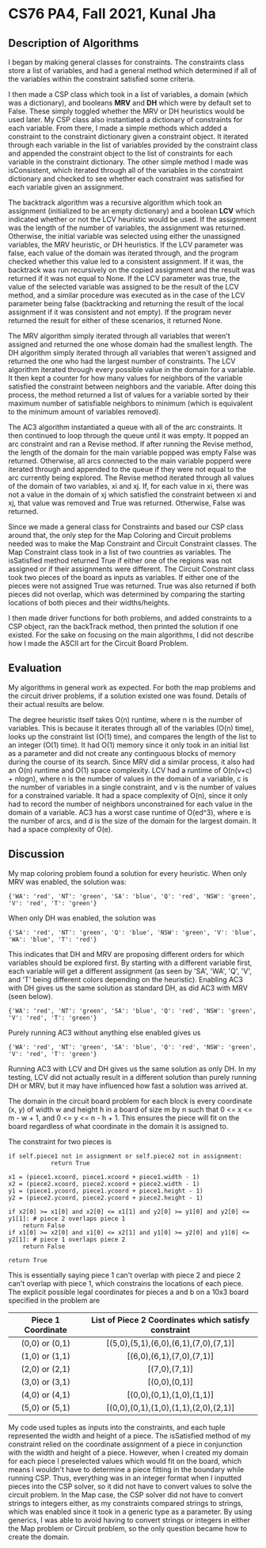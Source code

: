 # CS76 PA4, Fall 2021, Kunal Jha

## Description of Algorithms

I began by making general classes for constraints. The constraints class store a list of variables, and had a general method which determined if all of the variables within the constraint satisfied some criteria.

I then made a CSP class which took in a list of variables, a domain (which was a dictionary), and booleans **MRV** and **DH** which were by default set to False. These simply toggled whether the MRV or DH heuristics would be used later. My CSP class also instantiated a dictionary of constraints for each variable. From there, I made a simple methods which added a constraint to the constraint dictionary given a constraint object. It iterated through each variable in the list of variables provided by the constraint class and appended the constraint object to the list of constraints for each variable in the constraint dictionary. The other simple method I made was isConsistent, which iterated through all of the variables in the constraint dictionary and checked to see whether each constraint was satisfied for each variable given an assignment.

The backtrack algorithm was a recursive algorithm which took an assignment (initialized to be an empty dictionary) and a boolean **LCV** which indicated whether or not the LCV heuristic would be used. If the assignment was the length of the number of variables, the assignment was returned. Otherwise, the initial variable was selected using either the unassigned variables, the MRV heuristic, or DH heuristics. If the LCV parameter was false, each value of the domain was iterated through, and the program checked whether this value led to a consistent assignment. If it was, the backtrack was run recursively on the copied assignment and the result was returned if it was not equal to None. If the LCV parameter was true, the value of the selected variable was assigned to be the result of the LCV method, and a similar procedure was executed as in the case of the LCV parameter being false (backtracking and returning the result of the local assignment if it was consistent and not empty). If the program never returned the result for either of these scenarios, it returned None.

The MRV algorithm simply iterated through all variables that weren't assigned and returned the one whose domain had the smallest length. The DH algorithm simply iterated through all variables that weren't assigned and returned the one who had the largest number of constraints. The LCV algorithm iterated through every possible value in the domain for a variable. It then kept a counter for how many values for neighbors of the variable satisfied the constraint between neighbors and the variable. After doing this process, the method returned a list of values for a variable sorted by their maximum number of satisfiable neighbors to minimum (which is equivalent to the minimum amount of variables removed).

The AC3 algorithm instantiated a queue with all of the arc constraints. It then continued to loop through the queue until it was empty. It popped an arc constraint and ran a Revise method. If after running the Revise method, the length of the domain for the main variable popped was empty False was returned. Otherwise, all arcs connected to the main variable popperd were iterated through and appended to the queue if they were not equal to the arc currently being explored. The Revise method iterated through all values of the domain of two variables, xi and xj. If, for each value in xi, there was not a value in the domain of xj which satisfied the constraint between xi and xj, that value was removed and True was returned. Otherwise, False was returned.

Since we made a general class for Constraints and based our CSP class around that, the only step for the Map Coloring and Circuit problems needed was to make the Map Constraint and Circuit Constraint classes. The Map Constraint class took in a list of two countries as variables. The isSatisfied method returned True if either one of the regions was not assigned or if their assignments were different. The Circuit Constraint class took two pieces of the board as inputs as variables. If either one of the pieces were not assigned True was returned. True was also returned if both pieces did not overlap, which was determined by comparing the starting locations of both pieces and their widths/heights.

I then made driver functions for both problems, and added constraints to a CSP object, ran the backTrack method, then printed the solution if one existed. For the sake on focusing on the main algorithms, I did not describe how I made the ASCII art for the Circuit Board Problem.

## Evaluation

My algorithms in general work as expected. For both the map problems and the circuit driver problems, if a solution existed one was found. Details of their actual results are below.

The degree heuristic itself takes O(n) runtime, where n is the number of variables. This is because it iterates through all of the variables (O(n) time), looks up the constraint list (O(1) time), and compares the length of the list to an integer (O(1) time). It had O(1) memory since it only took in an initial list as a parameter and did not create any continguous blocks of memory during the course of its search. Since MRV did a similar process, it also had an O(n) runtime and O(1) space complexity. LCV had a runtime of O(n(v+c) + nlogn), where n is the number of values in the domain of a variable, c is the number of variables in a single constraint, and v is the number of values for a constrained variable. It had a space complexity of O(n), since it only had to record the number of neighbors unconstrained for each value in the domain of a variable. AC3 has a worst case runtime of O(ed^3), where e is the number of arcs, and d is the size of the domain for the largest domain. It had a space complexity of O(e).

## Discussion

My map coloring problem found a solution for every heuristic. When only MRV was enabled, the solution was:
```
{'WA': 'red', 'NT': 'green', 'SA': 'blue', 'Q': 'red', 'NSW': 'green', 'V': 'red', 'T': 'green'}
```
When only DH was enabled, the solution was
```
{'SA': 'red', 'NT': 'green', 'Q': 'blue', 'NSW': 'green', 'V': 'blue', 'WA': 'blue', 'T': 'red'}
```
This indicates that DH and MRV are proposing different orders for which variables should be explored first. By starting with a different variable first, each variable will get a different assignment (as seen by 'SA', 'WA', 'Q', 'V', and 'T' being different colors depending on the heuristic). Enabling AC3 with DH gives us the same solution as standard DH, as did AC3 with MRV (seen below).
```
{'WA': 'red', 'NT': 'green', 'SA': 'blue', 'Q': 'red', 'NSW': 'green', 'V': 'red', 'T': 'green'}
```
Purely running AC3 without anything else enabled gives us
```
{'WA': 'red', 'NT': 'green', 'SA': 'blue', 'Q': 'red', 'NSW': 'green', 'V': 'red', 'T': 'green'}
```
Running AC3 with LCV and DH gives us the same solution as only DH. In my testing, LCV did not actually result in a different solution than purely running DH or MRV, but it may have influenced how fast a solution was arrived at.

The domain in the circuit board problem for each block is every coordinate (x, y) of width w and height h in a board of size m by n such that 0 <= x <= m - w + 1, and 0 <= y <= n - h + 1. This ensures the piece will fit on the board regardless of what coordinate in the domain it is assigned to.

The constraint for two pieces is
```
if self.piece1 not in assignment or self.piece2 not in assignment:
            return True

x1 = (piece1.xcoord, piece1.xcoord + piece1.width - 1)
x2 = (piece2.xcoord, piece2.xcoord + piece2.width - 1)
y1 = (piece1.ycoord, piece1.ycoord + piece1.height - 1)
y2 = (piece2.ycoord, piece2.ycoord + piece2.height - 1)

if x2[0] >= x1[0] and x2[0] <= x1[1] and y2[0] >= y1[0] and y2[0] <= y1[1]: # piece 2 overlaps piece 1
    return False
if x1[0] >= x2[0] and x1[0] <= x2[1] and y1[0] >= y2[0] and y1[0] <= y2[1]: # piece 1 overlaps piece 2
    return False

return True
```
This is essentially saying piece 1 can't overlap with piece 2 and piece 2 can't overlap with piece 1, which constrains the locations of each piece. The explicit possible legal coordinates for pieces a and b on a 10x3 board specified in the problem are

| Piece 1 Coordinate  | List of Piece 2 Coordinates which satisfy constraint |
| :-----------------: | :--------------------------------------------------: |
| (0,0) or (0,1)      | [(5,0),(5,1),(6,0),(6,1),(7,0),(7,1)]                |
| (1,0) or (1,1)      | [(6,0),(6,1),(7,0),(7,1)]                            |
| (2,0) or (2,1)      | [(7,0),(7,1)]                                        |
| (3,0) or (3,1)      | [(0,0),(0,1)]                                        |
| (4,0) or (4,1)      | [(0,0),(0,1),(1,0),(1,1)]                            |
| (5,0) or (5,1)      | [(0,0),(0,1),(1,0),(1,1),(2,0),(2,1)]                |


My code used tuples as inputs into the constraints, and each tuple represented the width and height of a piece. The isSatisfied method of my constraint relied on the coordinate assignment of a piece in conjunction with the width and height of a piece. However, when I created my domain for each piece I preselected values which would fit on the board, which means I wouldn't have to determine a piece fitting in the boundary while running CSP. Thus, everything was in an integer format when I inputted pieces into the CSP solver, so it did not have to convert values to solve the circuit problem. In the Map case, the CSP solver did not have to convert strings to integers either, as my constraints compared strings to strings, which was enabled since it took in a generic type as a parameter. By using generics, I was able to avoid having to convert strings or integers in either the Map problem or Circuit problem, so the only question became how to create the domain.
